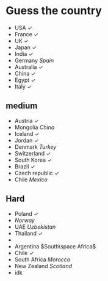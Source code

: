 # Guess the country

- USA $\checkmark$
- France $\checkmark$
- UK $\checkmark$
- Japan $\checkmark$
- India $\checkmark$
- Germany $Spain$
- Australia $\checkmark$
- China $\checkmark$
- Egypt $\checkmark$
- Italy $\checkmark$

## medium
- Austria $\checkmark$
- Mongolia $China$
- Iceland $\checkmark$
- Jordan $\checkmark$
- Denmark $Turkey$
- Switzerland $\checkmark$
- South Korea $\checkmark$
- Brazil $\checkmark$
- Czech republic $\checkmark$
- Chile $Mexico$

## Hard
- Poland $\checkmark$
- $Norway$
- UAE $Uzbekistan$
- Thailand $\checkmark$
- 
- Argentina $South\space Africa$
- Chile $\checkmark$
- South Africa $Morocco$
- New Zealand $Scotland$
- idk      

